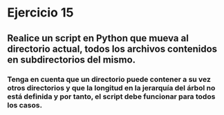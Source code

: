 # Ejercicio 15
## Realice un script en Python que mueva al directorio actual, todos los archivos contenidos en subdirectorios del mismo. 
### Tenga en cuenta que un directorio puede contener a su vez otros directorios y que la longitud en la jerarquía del árbol no está definida y por tanto, el script debe funcionar para todos los casos.
